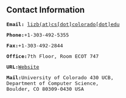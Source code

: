 <div id='contact'>
<h2> Contact Information </h2>
</div>

<pre style="font-size: medium;"><b>Email:</b> <a href="mailto:lizb@cs.colorado.edu">lizb(at)cs[dot]colorado[dot]edu</a></pre>
<pre style="font-size: medium;"><b>Phone:</b>+1-303-492-5355</pre>
<pre style="font-size: medium;"><b>Fax:</b>+1-303-492-2844</pre>
<pre style="font-size: medium;"><b>Office:</b>7th Floor, Room ECOT 747</pre>
<pre style="font-size: medium;"><b>URL:</b><a href="{{ '/' | relative_url }}">Website</a></pre>
<pre style="font-size: medium;"><b>Mail:</b>University of Colorado 430 UCB,
Department of Computer Science,
Boulder, CO 80309-0430 USA
</pre>
